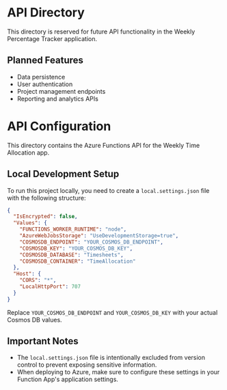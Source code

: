 # API Directory

This directory is reserved for future API functionality in the Weekly Percentage Tracker application.

## Planned Features

- Data persistence
- User authentication
- Project management endpoints
- Reporting and analytics APIs

# API Configuration

This directory contains the Azure Functions API for the Weekly Time Allocation app.

## Local Development Setup

To run this project locally, you need to create a `local.settings.json` file with the following structure:

```json
{
  "IsEncrypted": false,
  "Values": {
    "FUNCTIONS_WORKER_RUNTIME": "node",
    "AzureWebJobsStorage": "UseDevelopmentStorage=true",
    "COSMOSDB_ENDPOINT": "YOUR_COSMOS_DB_ENDPOINT",
    "COSMOSDB_KEY": "YOUR_COSMOS_DB_KEY",
    "COSMOSDB_DATABASE": "Timesheets",
    "COSMOSDB_CONTAINER": "TimeAllocation"
  },
  "Host": {
    "CORS": "*",
    "LocalHttpPort": 707  
  }
}
```

Replace `YOUR_COSMOS_DB_ENDPOINT` and `YOUR_COSMOS_DB_KEY` with your actual Cosmos DB values.

## Important Notes

- The `local.settings.json` file is intentionally excluded from version control to prevent exposing sensitive information.
- When deploying to Azure, make sure to configure these settings in your Function App's application settings. 